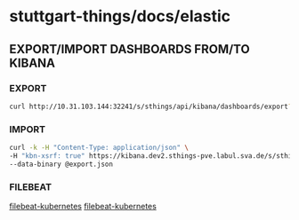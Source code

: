 # stuttgart-things/docs/elastic

## EXPORT/IMPORT DASHBOARDS FROM/TO KIBANA

### EXPORT

```bash
curl http://10.31.103.144:32241/s/sthings/api/kibana/dashboards/export?dashboard=314b4030-d936-11ed-9bb1-4bda85068abe > export.json
```

### IMPORT

```bash
curl -k -H "Content-Type: application/json" \
-H "kbn-xsrf: true" https://kibana.dev2.sthings-pve.labul.sva.de/s/sthings/api/kibana/dashboards/import 20 \
--data-binary @export.json
```

### FILEBEAT

[filebeat-kubernetes](https://stackoverflow.com/questions/60566173/how-we-can-filter-namespace-in-filebeat-kubernetes)
[filebeat-kubernetes](https://faun.pub/eck-logging-11017202cb19)
